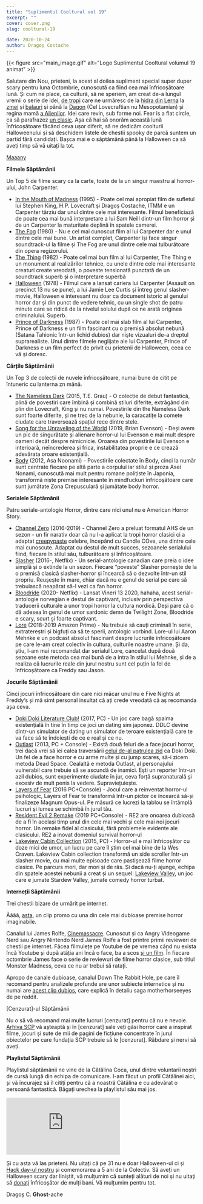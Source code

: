 ```yaml
---
title: "Suplimentul Cooltural vol 19"
excerpt: ""
cover: cover.png
slug: cooltural-19

date: 2020-10-24
author: Dragoș Costache
---
```


{{< figure src="main_image.gif" alt="Logo Suplimentul Cooltural volumul 19 animat" >}}

Salutare din Nou, prieteni, la acest al doilea supliment special super duper scary pentru luna Octombrie, cunoscută ca fiind cea mai înfricoșătoare lună. Și cum ne place, ca cultură, să ne speriem, am creat de-a lungul vremii o serie de idei, [de tropi](https://tvtropes.org/) care ne urmăresc de la [hidra din Lerna](https://ro.wikipedia.org/wiki/Hidra_(mitologie)) la [zmei](https://en.wikipedia.org/wiki/Zmeu) și [balauri](https://en.wikipedia.org/wiki/Balaur) și până la [Dagon](https://lovecraft.fandom.com/wiki/Dagon#:~:text=Dagon%20is%20a%20deity%20who,mentioned%20extensively%20throughout%20the%20mythos.) (Cel Lovecraftian nu Mesopotamian) și regina mamă [a Alienilor](https://www.youtube.com/watch?v=01NO-0lASUw). Idei care revin, sub forme noi. Fear is a flat circle, ca să parafrazez [un clasic](https://www.youtube.com/watch?v=0mhZBLUyybo). Așa că hai să onorăm această lună Înfricoșătoare făcând ceva ușor diferit, să ne dedicăm coolturii Halloweenului și să deschidem listele de chestii spooky de parcă suntem un partid fără candidați. Bașca mai e o săptămână până la Halloween ca să aveți timp să vă uitați la tot.

[Maaany](https://www.youtube.com/watch?v=QXiYs_u0FvQ)

**Filmele Săptămânii**

Un Top 5 de filme scary ca la carte, toate de la un singur maestru al horror-ului, John Carpenter. 

* [In the Mouth of Madness](https://www.youtube.com/watch?v=QXiYs_u0FvQ) (1995) - Poate cel mai apropiat film de sufletul lui Stephen King, H.P. Lovecraft și Dragoș Costache, ITMM e un Carpenter târziu dar unul dintre cele mai interesante. Filmul beneficiază de poate cea mai bună interpretare a lui Sam Neill dintr-un film horror și de un Carpenter la maturitate deplină în spatele camerei.
* [The Fog](https://www.youtube.com/watch?v=nOZwnivtLbc) (1980) - Nu e cel mai cunoscut film al lui Carpenter dar e unul dintre cele mai bune. Un artist complet, Carpenter își face singur soundtrack-ul la filme și The Fog are unul dintre cele mai tulburătoare din opera regizorului.
* [The Thing](https://www.youtube.com/watch?v=ySvzHdtCiWE) (1982) - Poate cel mai bun film al lui Carpenter, The Thing e un monument al realizărilor tehnice, cu unele dintre cele mai interesante creaturi create vreodată, o poveste tensionată punctată de un soundtrack superb și o interpretare superbă 
* [Halloween](https://www.youtube.com/watch?v=ySvzHdtCiWE) (1978) - Filmul care a lansat cariera lui Carpenter (Assault on precinct 13 nu se pune), a lui Jamie Lee Curtis și întreg genul slasher-movie, Halloween e interesant nu doar ca document istoric al genului horror dar și din punct de vedere tehnic, cu un single shot de patru minute care se ridică de la nivelul solului după ce ne arată originea criminalului. Superb.
* [Prince of Darkness](https://www.youtube.com/watch?v=-ZngzumbA-0) (1987) - Poate cel mai slab film al lui Carpenter, Prince of Darkness e un film fascinant cu o premisă absolut nebună (Satana Tahionic într-un lichid dubios) dar niște vizualuri de-a dreptul suprarealiste. Unul dintre filmele neglijate ale lui Carpenter, Prince of Darkness e un film perfect de privit cu prietenii de Halloween, ceea ce vă și doresc.

**Cărțile Săptămânii**

Un Top 3 de colecții de nuvele înfricoșătoare, numai bune de citit pe întuneric cu lanterna zn mână.

* [The Nameless Dark](https://www.amazon.com/Nameless-Dark-Collection-T-Grau/dp/1590214633) (2015, T.E. Grau) - O colecție de debut fantastică, plină de povestiri care îmbină și combină stiluri diferite, extrăgând din plin din Lovecraft, King și nu numai. Povestirile din the Nameless Dark sunt foarte diferite, și ne trec de la nebunie, la caracatițe la comete ciudate care traversează spațiul rece dintre stele. 
* [Song for the Unraveling of the World](https://www.amazon.com/Song-Unraveling-World-Brian-Evenson/dp/1566895480/ref=pd_sbs_14_2/136-1483712-1252047?_encoding=UTF8&pd_rd_i=1566895480&pd_rd_r=1b592054-bd40-47a5-8dac-16a847b225a0&pd_rd_w=U5s23&pd_rd_wg=owjNy&pf_rd_p=b65ee94e-1282-43fc-a8b1-8bf931f6dfab&pf_rd_r=DABFGJTA2YZEQSDW6SM7&psc=1&refRID=DABFGJTA2YZEQSDW6SM7) (2019, Brian Evenson) - Deși avem un pic de singurătate și alienare horror-ul lui Evenson e mai mult despre oameni decât despre nimicnicie. Oroarea din povestirile lui Evenson e interioară, neîncrederea și frica, instabilitatea proprie e ce crează adevărata oroare existențială.
* [Body](https://www.amazon.co.uk/dp/1934287377) (2012, Asa Noonami) - Povestirile colectate în Body, cinci la număr sunt centrate fiecare pe altă parte a corpului iar stilul și proza Asei Nonami, cunoscută mai mult pentru romane polițiste în Japonia, transformă niște premise interesante în mindfuckuri înfricoșătoare care sunt jumătate Zona Crepusculară și jumătate body horror.

**Serialele Săptămânii**

Patru seriale-antologie Horror, dintre care nici unul nu e American Horror Story.

* [Channel Zero](https://en.wikipedia.org/wiki/Channel_Zero_(TV_series)) (2016-2019) - Channel Zero a preluat formatul AHS de un sezon - un fir narativ doar că nu l-a aplicat la tropi horror clasici ci a adaptat [creepypaste](https://en.wikipedia.org/wiki/Creepypasta) celebre, începând cu Candle COve, una dintre cele mai cunoscute. Adaptat cu destul de mult succes, sezoanele serialului fiind, fiecare în stilul său, tulburătoare și înfricoșătoare.
* [Slasher](https://en.wikipedia.org/wiki/Slasher_(TV_series)) (2016-, Netflix) - Un serial-antologie canadian care preia o idee simplă și o extinde la un sezon. Fiecare “poveste” Slasher pornește de la o premisă clasică slasher-horror și încearcă să o dezvolte într-un stil propriu. Reușește în mare, chiar dacă nu e genul de serial pe care să trebuiască neapărat să-l vezi ca fan horror.
* [Bloodride](https://en.wikipedia.org/wiki/Bloodride) (2020- Netflix) - Lansat Vineri 13 2020, hahaha, acest serial-antologie norvegian e destul de captivant, inclusiv prin perspectiva traducerii culturale a unor tropi horror la cultura nordică. Deși pare că o dă adesea în genul de umor sardonic demn de Twilight Zone, Bloodride e scary, scurt și foarte captivant.
* [Lore](https://en.wikipedia.org/wiki/Lore_(TV_series)) (2018-2019 Amazon Prime) - Nu trebuie să cauți criminali în serie, extratereștri și bigfuți ca să te sperii, antologic vorbind. Lore-ul lui Aaron Mehnke e un podcast absolut fascinant despre lucrurile înfricoșătoare pe care le-am creat colectiv în cultura, culturile noastre umane. Și da, știu, l-am mai recomandat dar serialul Lore, cancelat după două sezoane este metoda cea mai bună de a intra în stilul lui Mehnke, și de a realiza că lucrurile reale din jurul nostru sunt cel puțin la fel de înfricoșătoare ca Freddy sau Jason.

**Jocurile Săptămânii**

Cinci jocuri înfricoșătoare din care nici măcar unul nu e Five Nights at Freddy‘s și mă simt personal insultat că ați crede vreodată că aș recomanda așa ceva.

* [Doki Doki Literature Club!](https://store.steampowered.com/app/698780/Doki_Doki_Literature_Club/) (2017, PC) - Un joc care bagă spaima existențială în tine în timp ce joci un dating sim japonez. DDLC devine dintr-un simulator de dating un simulator de teroare existențială care te va face să te îndoiești de ce e real și ce nu.
* [Outlast](https://store.steampowered.com/app/238320/Outlast/) (2013, PC + Console) - Există două feluri de a face jocuri horror, trei dacă vrei să iei calea traversării [celui de-al patrulea zid](https://en.wikipedia.org/wiki/Fourth_wall) ca Doki Doki. Un fel de a face horror e cu arme multe și cu jump scares, să-i zicem metoda Dead Space. Cealaltă e metoda Outlast, al personajului vulnerabil care trebuie să se ascundă de inamici. Ești un reporter într-un azil dubios, sunt experimente ciudate în jur, ceva forță supranaturală și excesiv de mult penis la vedere. Supraviețuiește.
* [Layers of Fear](https://en.wikipedia.org/wiki/Fourth_wall) (2016 PC+Console) - Jocul care a reinventat horror-ul psihologic, Layers of Fear te transformă într-un pictor ce încearcă să-și finalizeze Magnum Opus-ul. Pe măsură ce lucrezi la tablou se întâmplă lucruri și lumea se schimbă în jurul tău.
* [Resident Evil 2 Remake](https://en.wikipedia.org/wiki/Fourth_wall) (2019 PC+Console) - RE2 are onoarea dubioasă de a fi în același timp unul din cele mai vechi și cele mai noi jocuri horror. Un remake fidel al clasicului, fără problemele evidente ale clasicului. RE2 a inovat domeniul survival horror-ul 
* [Lakeview Cabin Collection](https://store.steampowered.com/app/361990/Lakeview_Cabin_Collection/) (2015, PC) - Horror-ul e mai înfricoșător cu doze mici de umor, un lucru pe care îl știm cel mai bine de la Wes Craven. Lakeview Cabin collection transformă un side scroller într-un slasher movie, cu mai multe episoade care pastișează filme horror clasice. Pe parcurs mori, dar mori și de râs. Și dacă nu-ți ajunge, echipa din spatele acestei nebunii a creat și un sequel: [Lakeview Valley](https://store.steampowered.com/app/783840/Lakeview_Valley/), un joc care e jumate Stardew Valley, jumate comedy horror turbat.

**Interneții Săptămânii**

Trei chestii bizare de urmărit pe internet. 

Ăăăă, [asta](https://www.youtube.com/watch?v=1vus-VuESsM), un clip promo cu una din cele mai dubioase premise horror imaginabile.

Canalul lui James Rolfe, [Cinemassacre](https://www.youtube.com/user/JamesNintendoNerd). Cunoscut și ca Angry Videogame Nerd sau Angry Nintendo Nerd James Rolfe a fost printre primii revieweri de chestii pe internet. Făcea filmulețe pe Youtube de pe vremea când nu exista încă Youtube și după atâția ani încă o face, ba a scos [și un film](https://en.wikipedia.org/wiki/Angry_Video_Game_Nerd:_The_Movie). În fiecare octombrie James face o serie de reviewuri de filme horror clasice, sub titlul Monster Madness, ceva ce nu ar trebui să ratați.

Apropo de canale dubioase, canalul Down The Rabbit Hole, pe care îl recomand pentru analizele profunde are unor subiecte internetice și nu numai are [acest clip dubios](https://www.youtube.com/watch?v=n6qCvDceFro), care explică în detaliu saga motherhorseeyes de pe reddit.


[Cenzurat]-ul Săptămânii


Nu o să vă recomand mai multe lucruri [cenzurat] pentru că nu e nevoie. [Arhiva SCP](http://www.scpwiki.com/) vă așteaptă și în [cenzurat] sale veți găsi horror care a inspirat filme, jocuri și sute de mii de pagini de ficțiune concentrate în jurul obiectelor pe care fundația SCP trebuie să le [cenzurat]. Răbdare și nervi să aveți.

**Playlistul Săptămânii**

Playlistul săptămânii ne vine de la Cătălina Coca, unul dintre voluntarii noștri de cursă lungă din echipa de comunicare. I-am făcut un profil Cătălinei aici, și vă încurajez să îl citiți pentru că a noastră Cătălina e cu adevărat o persoană fantastică. Băgați urechea la playlistul său mai jos.

<div class="embed-responsive is-16by9">
  <iframe src="https://open.spotify.com/embed/playlist/58osBxz7oHuLSlwyntFHeL" frameborder="0" allowtransparency="true" allow="encrypted-media"></iframe>
</div>

Și cu asta vă las prieteni. Nu uitați că pe 31 nu e doar Halloween-ul ci și [Hack day-ul nostru](https://www.facebook.com/events/648543756035401) și comemorarea a 5 ani de la Colectiv. Să aveți un Halloween scary dar liniștit, vă mulțumim că sunteți alături de noi și nu uitați să [donați](https://code4.ro/ro/doneaza/) înfricoșător de mulți bani. Vă mulțumim pentru tot.

Dragoș C. **Ghost**-ache
